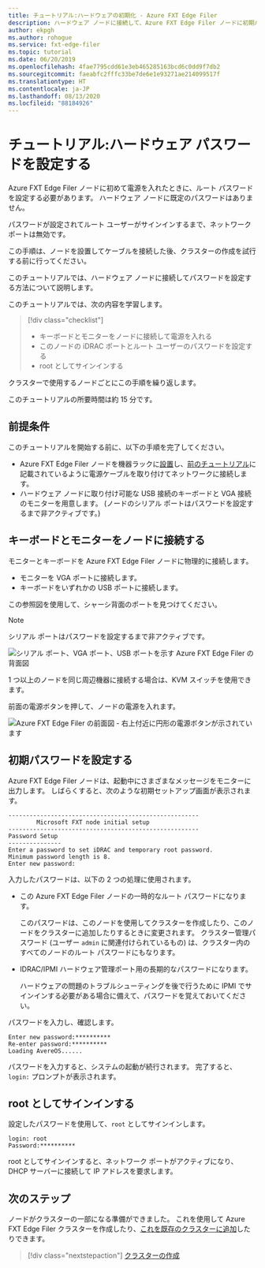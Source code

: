 ```yaml
---
title: チュートリアル:ハードウェアの初期化 - Azure FXT Edge Filer
description: ハードウェア ノードに接続して、Azure FXT Edge Filer ノードに初期パスワードを設定する方法について説明します。
author: ekpgh
ms.author: rohogue
ms.service: fxt-edge-filer
ms.topic: tutorial
ms.date: 06/20/2019
ms.openlocfilehash: 4fae7795cdd61e3eb465285163bcd6c0dd9f7db2
ms.sourcegitcommit: faeabfc2fffc33be7de6e1e93271ae214099517f
ms.translationtype: HT
ms.contentlocale: ja-JP
ms.lasthandoff: 08/13/2020
ms.locfileid: "88184926"
---
```

# <a name="tutorial-set-hardware-passwords"></a>チュートリアル:ハードウェア パスワードを設定する

Azure FXT Edge Filer ノードに初めて電源を入れたときに、ルート パスワードを設定する必要があります。 ハードウェア ノードに既定のパスワードはありません。 

パスワードが設定されてルート ユーザーがサインインするまで、ネットワーク ポートは無効です。

この手順は、ノードを設置してケーブルを接続した後、クラスターの作成を試行する前に行ってください。 

このチュートリアルでは、ハードウェア ノードに接続してパスワードを設定する方法について説明します。 

このチュートリアルでは、次の内容を学習します。 

> [!div class="checklist"]
> * キーボードとモニターをノードに接続して電源を入れる
> * このノードの iDRAC ポートとルート ユーザーのパスワードを設定する
> * root としてサインインする 

クラスターで使用するノードごとにこの手順を繰り返します。 

このチュートリアルの所要時間は約 15 分です。 

## <a name="prerequisites"></a>前提条件

このチュートリアルを開始する前に、以下の手順を完了してください。 

* Azure FXT Edge Filer ノードを機器ラックに[設置](fxt-install.md)し、[前のチュートリアル](fxt-network-power.md)に記載されているように電源ケーブルを取り付けてネットワークに接続します。 
* ハードウェア ノードに取り付け可能な USB 接続のキーボードと VGA 接続のモニターを用意します。 (ノードのシリアル ポートはパスワードを設定するまで非アクティブです。)

## <a name="connect-a-keyboard-and-monitor-to-the-node"></a>キーボードとモニターをノードに接続する

モニターとキーボードを Azure FXT Edge Filer ノードに物理的に接続します。 

* モニターを VGA ポートに接続します。
* キーボードをいずれかの USB ポートに接続します。 

この参照図を使用して、シャーシ背面のポートを見つけてください。 

> [!NOTE]
> シリアル ポートはパスワードを設定するまで非アクティブです。 

![シリアル ポート、VGA ポート、USB ポートを示す Azure FXT Edge Filer の背面図](media/fxt-back-serial-vga-usb.png)

1 つ以上のノードを同じ周辺機器に接続する場合は、KVM スイッチを使用できます。 

前面の電源ボタンを押して、ノードの電源を入れます。 

![Azure FXT Edge Filer の前面図 - 右上付近に円形の電源ボタンが示されています](media/fxt-front-annotated.png)

## <a name="set-initial-passwords"></a>初期パスワードを設定する 

Azure FXT Edge Filer ノードは、起動中にさまざまなメッセージをモニターに出力します。 しばらくすると、次のような初期セットアップ画面が表示されます。

```
------------------------------------------------------
        Microsoft FXT node initial setup
------------------------------------------------------
Password Setup
---------------
Enter a password to set iDRAC and temporary root password.
Minimum password length is 8.
Enter new password:
```

入力したパスワードは、以下の 2 つの処理に使用されます。 

* この Azure FXT Edge Filer ノードの一時的なルート パスワードになります。 

  このパスワードは、このノードを使用してクラスターを作成したり、このノードをクラスターに追加したりするときに変更されます。 クラスター管理パスワード (ユーザー ``admin`` に関連付けられているもの) は、クラスター内のすべてのノードのルート パスワードにもなります。

* IDRAC/IPMI ハードウェア管理ポート用の長期的なパスワードになります。

  ハードウェアの問題のトラブルシューティングを後で行うために IPMI でサインインする必要がある場合に備えて、パスワードを覚えておいてください。

パスワードを入力し、確認します。 

```
Enter new password:**********
Re-enter password:**********
Loading AvereOS......
```

パスワードを入力すると、システムの起動が続行されます。 完了すると、``login:`` プロンプトが表示されます。 

## <a name="sign-in-as-root"></a>root としてサインインする

設定したパスワードを使用して、``root`` としてサインインします。 

```
login: root
Password:**********
```

root としてサインインすると、ネットワーク ポートがアクティブになり、DHCP サーバーに接続して IP アドレスを要求します。 

## <a name="next-steps"></a>次のステップ

ノードがクラスターの一部になる準備ができました。 これを使用して Azure FXT Edge Filer クラスターを作成したり、[これを既存のクラスターに追加](fxt-add-nodes.md)したりできます。 

> [!div class="nextstepaction"]
> [クラスターの作成](fxt-cluster-create.md)
